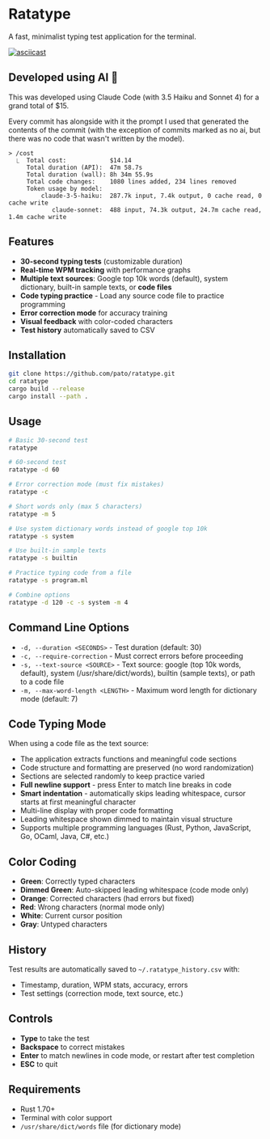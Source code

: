 # Ratatype

A fast, minimalist typing test application for the terminal.

[![asciicast](https://asciinema.org/a/721622.svg)](https://asciinema.org/a/721622)

## Developed using AI 🤖

This was developed using Claude Code (with 3.5 Haiku and Sonnet 4) for a grand
total of $15.

Every commit has alongside with it the prompt I used that generated the
contents of the commit (with the exception of commits marked as no ai, but
there was no code that wasn't written by the model).

```
> /cost
  ⎿  Total cost:            $14.14
     Total duration (API):  47m 58.7s
     Total duration (wall): 8h 34m 55.9s
     Total code changes:    1080 lines added, 234 lines removed
     Token usage by model:
         claude-3-5-haiku:  287.7k input, 7.4k output, 0 cache read, 0 cache write
            claude-sonnet:  488 input, 74.3k output, 24.7m cache read, 1.4m cache write
```


## Features

- **30-second typing tests** (customizable duration)
- **Real-time WPM tracking** with performance graphs
- **Multiple text sources**: Google top 10k words (default), system dictionary, built-in sample texts, or **code files**
- **Code typing practice** - Load any source code file to practice programming
- **Error correction mode** for accuracy training
- **Visual feedback** with color-coded characters
- **Test history** automatically saved to CSV

## Installation

```bash
git clone https://github.com/pato/ratatype.git
cd ratatype
cargo build --release
cargo install --path .
```

## Usage

```bash
# Basic 30-second test
ratatype

# 60-second test
ratatype -d 60

# Error correction mode (must fix mistakes)
ratatype -c

# Short words only (max 5 characters)
ratatype -m 5

# Use system dictionary words instead of google top 10k
ratatype -s system

# Use built-in sample texts
ratatype -s builtin

# Practice typing code from a file
ratatype -s program.ml

# Combine options
ratatype -d 120 -c -s system -m 4
```

## Command Line Options

- `-d, --duration <SECONDS>` - Test duration (default: 30)
- `-c, --require-correction` - Must correct errors before proceeding
- `-s, --text-source <SOURCE>` - Text source: google (top 10k words, default), system (/usr/share/dict/words), builtin (sample texts), or path to a code file
- `-m, --max-word-length <LENGTH>` - Maximum word length for dictionary mode (default: 7)

## Code Typing Mode

When using a code file as the text source:
- The application extracts functions and meaningful code sections
- Code structure and formatting are preserved (no word randomization)
- Sections are selected randomly to keep practice varied
- **Full newline support** - press Enter to match line breaks in code
- **Smart indentation** - automatically skips leading whitespace, cursor starts at first meaningful character
- Multi-line display with proper code formatting
- Leading whitespace shown dimmed to maintain visual structure
- Supports multiple programming languages (Rust, Python, JavaScript, Go, OCaml, Java, C#, etc.)

## Color Coding

- **Green**: Correctly typed characters
- **Dimmed Green**: Auto-skipped leading whitespace (code mode only)
- **Orange**: Corrected characters (had errors but fixed)
- **Red**: Wrong characters (normal mode only)
- **White**: Current cursor position
- **Gray**: Untyped characters

## History

Test results are automatically saved to `~/.ratatype_history.csv` with:
- Timestamp, duration, WPM stats, accuracy, errors
- Test settings (correction mode, text source, etc.)

## Controls

- **Type** to take the test
- **Backspace** to correct mistakes
- **Enter** to match newlines in code mode, or restart after test completion
- **ESC** to quit

## Requirements

- Rust 1.70+
- Terminal with color support
- `/usr/share/dict/words` file (for dictionary mode)
